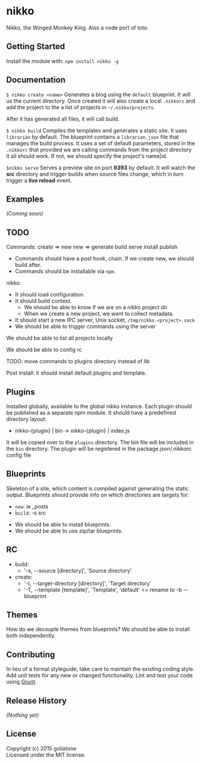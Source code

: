 # nikko

Nikko, the Winged Monkey King. Also a node port of toto.

## Getting Started
Install the module with: `npm install nikko -g`

## Documentation

`$ nikko create <name>`
Generates a blog using the `default` blueprint. It will us the current directory. Once created it will also create a local `.nikkorc` and add the project to the a list of projects in `~/.nikko/projects`.

After it has generated all files, it will call build.

`$ nikko build`
Compiles the templates and generates a static site. It uses `librarian` by default. The blueprint contains a `librarian.json` file that manages the build process. It uses a set of default parameters, stored in the `.nikkorc` that provided we are calling commands from the project directory it all should work.
If not, we should specify the project's name|id.

`$nikko serve`
Serves a preview site on port **9393** by default. It will watch the **src** directory and trigger builds when source files change, which in turn trigger a **live reload** event.

## Examples
_(Coming soon)_

## TODO

Commands:
create => new
new => generate
build
serve
install
publish

* Commands should have a post hook, chain. If we create new, we should build after.
* Commands should be installable via `npm`. 

nikko:
- It should load configuration.
- It should build context.
    - We should be able to know if we are on a nikko project dir
    - When we create a new project, we want to collect metadata.
- It should start a new IPC server, Unix socket, `/tmp/nikko.<project>.sock`
- We should be able to trigger commands using the server


We should be able to list all projects locally

We should be able to config rc

TODO: move commands to plugins directory instead of lib

Post install: it should install default plugins and template.

## Plugins
Installed globally, available to the global nikko instance.
Each plugin should be published as a separate npm module.
It should have a predefined directory layout:

- nikko-{plugin}
    | bin -> nikko-{plugin}
    | index.js

It will be copied over to the `plugins` directory.
The bin file will be included in the `bin` directory.
The plugin will be registered in the package.json/.nikkorc config file


## Blueprints
Skeleton of a site, which content is compiled against generating the static output.
Blueprints should provide info on which directories are targets for:
- `new`: ie _posts
- `build`: -s src 

* We should be able to install blueprints.
* We should be able to use zip/tar blueprints.

## RC
* build: 
    - '-s, --source [directory]', 'Source directory'
* create:
    - '-t, --target-directory [directory]', 'Target directory'
    - '-T, --template [template]', 'Template', 'default' <= rename to -b --blueprint

## Themes
How do we decouple themes from blueprints? We should be able to install both independently.


## Contributing
In lieu of a formal styleguide, take care to maintain the existing coding style. Add unit tests for any new or changed functionality. Lint and test your code using [Grunt](http://gruntjs.com/).

## Release History
_(Nothing yet)_

## License
Copyright (c) 2015 goliatone  
Licensed under the MIT license.
